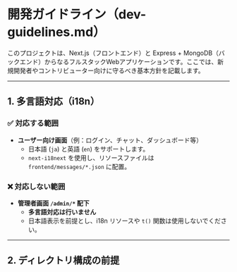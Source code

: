 # 開発ガイドライン（dev-guidelines.md）

このプロジェクトは、Next.js（フロントエンド）と Express + MongoDB（バックエンド）からなるフルスタックWebアプリケーションです。ここでは、新規開発者やコントリビューター向けに守るべき基本方針を記載します。

---

## 1. 多言語対応（i18n）

### ✅ 対応する範囲

- **ユーザー向け画面**（例：ログイン、チャット、ダッシュボード等）
  - 日本語 (`ja`) と英語 (`en`) をサポートします。
  - `next-i18next` を使用し、リソースファイルは `frontend/messages/*.json` に配置。

### ❌ 対応しない範囲

- **管理者画面 `/admin/*` 配下**
  - **多言語対応は行いません**
  - 日本語表示を前提とし、i18n リソースや `t()` 関数は使用しないでください。

---

## 2. ディレクトリ構成の前提

